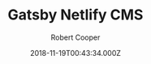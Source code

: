 ---
title: Gatsby Netlify CMS
github: https://github.com/robertcoopercode/gatsby-netlify-cms
demo: https://gatsby-netlify-cms-example.netlify.app/
author: Robert Cooper
ssg:
  - Gatsby
cms:
  - NetlifyCMS
date: 2018-11-19T00:43:34.000Z
description: Example website built with Gatsby V2 and Netlify CMS
draft: true
publish_date: '2018-11-19T00:43:34Z'
update_date: '2019-09-08T00:35:35Z'
github_star: 166
github_fork: 132
---